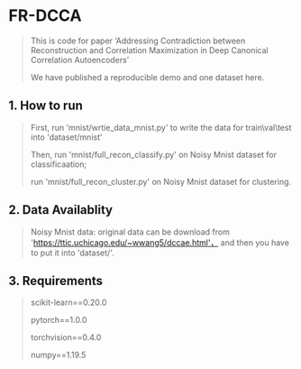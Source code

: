 # FR-DCCA

> This is code for paper  ‘Addressing Contradiction between Reconstruction and Correlation Maximization in Deep Canonical Correlation Autoencoders’
>
> We have published a reproducible demo and one dataset here.
>

## 1. How to run

>First, run 'mnist/wrtie_data_mnist.py' to write the data for train\val\test into 'dataset/mnist' 
>
>Then, run 'mnist/full_recon_classify.py' on Noisy Mnist dataset for classificaation;
>
>run 'mnist/full_recon_cluster.py' on Noisy Mnist dataset for clustering.
>

## 2. Data Availablity

> Noisy Mnist data: original data can be download from 'https://ttic.uchicago.edu/~wwang5/dccae.html'， 
> and then you have to put it into 'dataset/'.

## 3. Requirements

>scikit-learn==0.20.0
>
>pytorch==1.0.0 
>
>torchvision==0.4.0
>
>numpy==1.19.5
